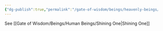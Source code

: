 ```yaml
---
{"dg-publish":true,"permalink":"/gate-of-wisdom/beings/heavenly-beings/lucifer/","tags":["#GateWisdom","#Being","#HeavenlyBeing"]}
---
```


See [[Gate of Wisdom/Beings/Human Beings/Shining One\|Shining One]]